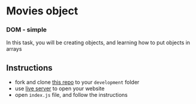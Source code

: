 # Movies object

### DOM - simple

In this task, you will be creating objects, and learning how to put objects in arrays

## Instructions

- fork and clone [this repo](https://github.com/JoinCODED/TASK-objects-simple) to your `development` folder
- use [live server](https://marketplace.visualstudio.com/items?itemName=ritwickdey.LiveServer) to open your website
- open `index.js` file, and follow the instructions
